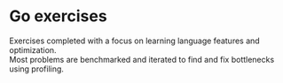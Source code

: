 # Go exercises

Exercises completed with a focus on learning language features and optimization.  
Most problems are benchmarked and iterated to find and fix bottlenecks using profiling.  
